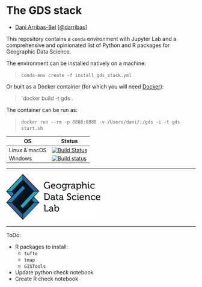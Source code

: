 # The GDS stack

* [Dani Arribas-Bel](http://darribas.org)
  [[@darribas](http://twitter.com/darribas)]

This repository contains a `conda` environment with Jupyter Lab and a
comprehensive and opinionated list of Python and R packages for Geographic 
Data Science. 

The environment can be installed natively on a machine:

> `conda-env create -f install_gds_stack.yml`

Or built as a Docker container (for which you will need [Docker](https://www.docker.com)):

> `docker build -t gds .

The container can be run as:

> `docker run --rm -p 8888:8888 -v /Users/dani/:/gds -i -t gds start.sh`

| OS      | Status |
| ------- | -----------------|
| Linux & macOS   | [![Build Status](https://travis-ci.org/darribas/gds_env.svg?branch=master)](https://travis-ci.org/darribas/gds_env) |
| Windows | [![Build status](https://ci.appveyor.com/api/projects/status/9l1j8ku9pdq7j91f?svg=true)](https://ci.appveyor.com/project/darribas/gds-env) |

---

[<img src="gdsl.png" width="250">](https://www.liverpool.ac.uk/geographic-data-science/)

---

ToDo:

- R packages to install:
    - `tufte`
    - `tmap`
    - `GISTools`
- Update python check notebook
- Create R check notebook

